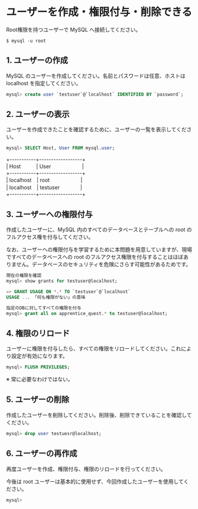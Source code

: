 # ユーザーを作成・権限付与・削除できる

Root権限を持つユーザーで MySQL へ接続してください。

```shell
$ mysql -u root
```

## 1. ユーザーの作成

MySQL のユーザーを作成してください。名前とパスワードは任意、ホストは localhost を指定してください。

```sql
mysql> create user `testuser`@`localhost` IDENTIFIED BY `password`;

```

## 2. ユーザーの表示

ユーザーを作成できたことを確認するために、ユーザーの一覧を表示してください。

```sql
mysql> SELECT Host, User FROM mysql.user; 
```
+-----------+------------------+  
| Host　　　| User　　　　　　|  
+-----------+------------------+  
| localhost　| root　　　　　　|  
| localhost　| testuser　　　　|  
+-----------+------------------+  

## 3. ユーザーへの権限付与

作成したユーザーに、MySQL 内のすべてのデータベースとテーブルへの root のフルアクセス権を付与してください。

なお、ユーザーへの権限付与を学習するために本問題を用意していますが、現場ですべてのデータベースへの root のフルアクセス権限を付与することはほぼありません。データベースのセキュリティを危険にさらす可能性があるためです。

```sql
現在の権限を確認
mysql> show grants for testuser@localhost;

=> GRANT USAGE ON *.* TO `testuser`@`localhost`
USAGE ... 「何も権限がない」の意味
```

```sql
指定のDBに対してすべての権限を付与
mysql> grant all on apprentice_quest.* to testuser@localhost;
```


## 4. 権限のリロード

ユーザーに権限を付与したら、すべての権限をリロードしてください。これにより設定が有効になります。

```sql
mysql> FLUSH PRIVILEGES;
```
※ 常に必要なわけではない。

## 5. ユーザーの削除

作成したユーザーを削除してください。削除後、削除できていることを確認してください。

```sql
mysql> drop user testuesr@localhost;
```


## 6. ユーザーの再作成

再度ユーザーを作成、権限付与、権限のリロードを行ってください。

今後は root ユーザーは基本的に使用せず、今回作成したユーザーを使用してください。

```sql
mysql> 
```
